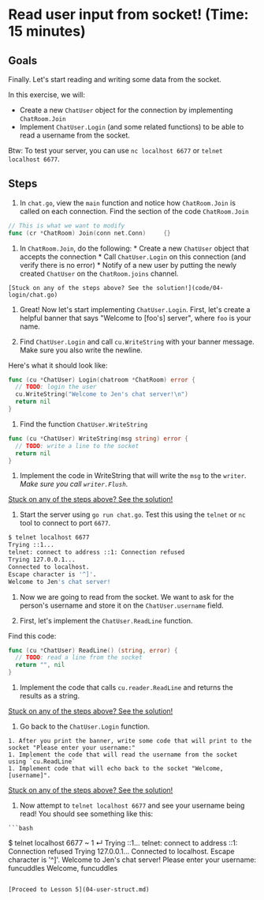 # Read user input from socket! (Time: 15 minutes)

## Goals

Finally.  Let's start reading and writing some data from the socket.

In this exercise, we will:

 * Create a new `ChatUser` object for the connection by implementing `ChatRoom.Join`
 * Implement `ChatUser.Login` (and some related functions) to be able to read
 a username from the socket.

Btw: To test your server, you can use `nc localhost 6677` or `telnet localhost 6677`.

## Steps


1. In `chat.go`, view the `main` function and notice how `ChatRoom.Join` is called
on each connection.  Find the section of the code `ChatRoom.Join` 

  ```go
  // This is what we want to modify
  func (cr *ChatRoom) Join(conn net.Conn)     {}
  ```

  1. In `ChatRoom.Join`, do the following: 
    * Create a new `ChatUser` object that accepts the connection
    * Call `ChatUser.Login` on this connection (and verify there is no error)
    * Notify of a new user by putting the newly created `ChatUser` on the `ChatRoom.joins` channel.

    [Stuck on any of the steps above? See the solution!](code/04-login/chat.go)

1. Great! Now let's start implementing `ChatUser.Login`.  First, let's create a 
helpful banner that says "Welcome to [foo's] server", where `foo` is your name.

  1. Find `ChatUser.Login` and call `cu.WriteString` with your banner message. 
  Make sure you also write the newline.

  Here's what it should look like: 
  ```go
  func (cu *ChatUser) Login(chatroom *ChatRoom) error {
  	// TODO: login the user
  	cu.WriteString("Welcome to Jen's chat server!\n")
  	return nil
  }
  ```
  
  1. Find the function `ChatUser.WriteString`

  ```go
  func (cu *ChatUser) WriteString(msg string) error {
    // TODO: write a line to the socket
    return nil
  }
  ```

  1. Implement the code in WriteString that will write the `msg` to the `writer`.
  *Make sure you call `writer.Flush`*.

  [Stuck on any of the steps above? See the solution!](code/04-login/chat.go)

  1. Start the server using `go run chat.go`. Test this using the `telnet` or `nc` tool
  to connect to port `6677`.

  ```bash
  $ telnet localhost 6677                                                                                                                      ~ 1 ↵
  Trying ::1...
  telnet: connect to address ::1: Connection refused
  Trying 127.0.0.1...
  Connected to localhost.
  Escape character is '^]'.
  Welcome to Jen's chat server!
  ```
1. Now we are going to read from the socket.  We want to ask for the person's 
username and store it on the `ChatUser.username` field. 

  1. First, let's implement the `ChatUser.ReadLine` function.

  Find this code:

  ```go
  func (cu *ChatUser) ReadLine() (string, error) {
  	// TODO: read a line from the socket
  	return "", nil
  }
  ```

  1. Implement the code that calls `cu.reader.ReadLine` and returns the results as a string.

  [Stuck on any of the steps above? See the solution!](code/04-login/chat.go)

  1. Go back to the `ChatUser.Login` function.  

    1. After you print the banner, write some code that will print to the socket "Please enter your username:"
    1. Implement the code that will read the username from the socket using `cu.ReadLine`
    1. Implement code that will echo back to the socket "Welcome, [username]".

  [Stuck on any of the steps above? See the solution!](code/04-login/chat.go)

  1. Now attempt to `telnet localhost 6677` and see your username being read! 
  You should see something like this:

    ```bash
   $ telnet localhost 6677                                                                                                                      ~ 1 ↵
   Trying ::1...
   telnet: connect to address ::1: Connection refused
   Trying 127.0.0.1...
   Connected to localhost.
   Escape character is '^]'.
   Welcome to Jen's chat server!
   Please enter your username: funcuddles
   Welcome, funcuddles
   ```

[Proceed to Lesson 5](04-user-struct.md)
